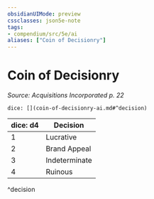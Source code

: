 ```yaml
---
obsidianUIMode: preview
cssclasses: json5e-note
tags:
- compendium/src/5e/ai
aliases: ["Coin of Decisionry"]
---
```

# Coin of Decisionry
*Source: Acquisitions Incorporated p. 22* 

`dice: [](coin-of-decisionry-ai.md#^decision)`

| dice: d4 | Decision |
|----------|----------|
| 1 | Lucrative |
| 2 | Brand Appeal |
| 3 | Indeterminate |
| 4 | Ruinous |
^decision